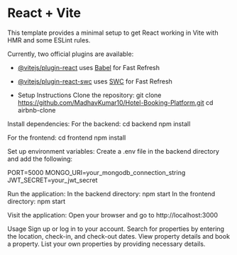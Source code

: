 # React + Vite

This template provides a minimal setup to get React working in Vite with HMR and some ESLint rules.

Currently, two official plugins are available:

- [@vitejs/plugin-react](https://github.com/vitejs/vite-plugin-react/blob/main/packages/plugin-react/README.md) uses [Babel](https://babeljs.io/) for Fast Refresh
- [@vitejs/plugin-react-swc](https://github.com/vitejs/vite-plugin-react-swc) uses [SWC](https://swc.rs/) for Fast Refresh

- Setup Instructions
Clone the repository:
git clone https://github.com/MadhavKumar10/Hotel-Booking-Platform.git
cd airbnb-clone

Install dependencies:
For the backend:
cd backend
npm install

For the frontend:
cd frontend
npm install

Set up environment variables:
Create a .env file in the backend directory and add the following:

PORT=5000
MONGO_URI=your_mongodb_connection_string
JWT_SECRET=your_jwt_secret

Run the application:
In the backend directory:
npm start
In the frontend directory:
npm start

Visit the application:
Open your browser and go to http://localhost:3000

Usage
Sign up or log in to your account.
Search for properties by entering the location, check-in, and check-out dates.
View property details and book a property.
List your own properties by providing necessary details.



